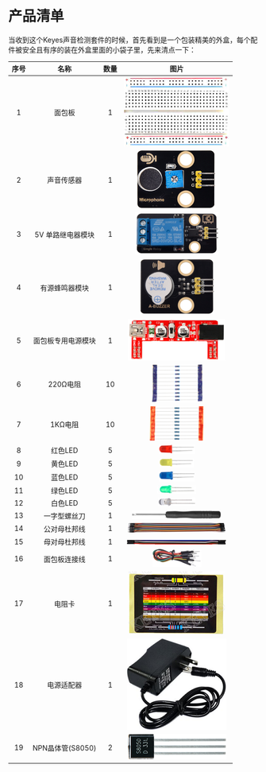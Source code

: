 # 产品清单


当收到这个Keyes声音检测套件的时候，首先看到是一个包装精美的外盒，每个配件被安全且有序的装在外盒里面的小袋子里，先来清点一下：

| 序号 | 名称 | 数量 | 图片 |
| :--: | :--: | :--: | :--: |
| 1 | 面包板 | 1 | ![Img](./media/1.png)|
| 2 | 声音传感器 | 1 | ![Img](./media/2.png) |
| 3 | 5V 单路继电器模块 | 1 | ![Img](./media/3.png) |
| 4 | 有源蜂鸣器模块 | 1 | ![Img](./media/4.png) |
| 5  |面包板专用电源模块|1|![Img](./media/5.png)|
| 6 | 220Ω电阻 | 10 | ![Img](./media/6.png) |
| 7 | 1KΩ电阻 | 10 | ![Img](./media/7.png)|
| 8 | 红色LED | 5 |![Img](./media/8.png)|
| 9 | 黄色LED | 5 | ![Img](./media/9.png)|
| 10 | 蓝色LED | 5 |![Img](./media/10.png) |
| 11 | 绿色LED | 5 |![Img](./media/11.png) |
| 12 | 白色LED | 5 | ![Img](./media/12.png)|
| 13 | 一字型螺丝刀  | 1 |![Img](./media/13.png)|
| 14 |公对母杜邦线|1| ![Img](./media/16.jpg)|
| 15 |母对母杜邦线|1| ![Img](./media/21.png)|
| 16 | 面包板连接线 | 1 | ![Img](./media/17.png)|
| 17 |电阻卡 | 1 |![Img](./media/18.png) |
| 18 | 电源适配器 | 1 | ![Img](./media/20.png)|
| 19 |NPN晶体管(S8050) | 2 | ![Img](./media/22.png)|